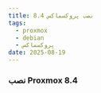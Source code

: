 ```yaml
---
title: نصب پروکسماکس 8.4
tags:
  - proxmox
  - debian
  - پروکسماکس
date: 2025-08-19
---
```

### نصب Proxmox 8.4
